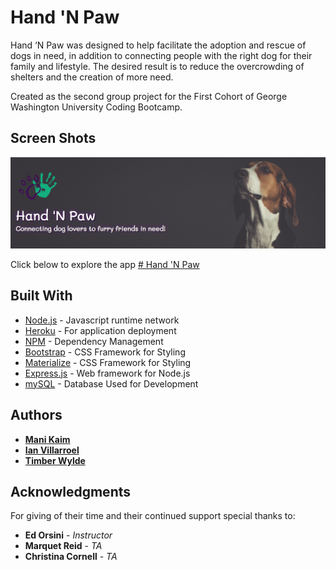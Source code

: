 # Hand 'N Paw

Hand ‘N Paw was designed to help facilitate the adoption and rescue of dogs in need, in addition to connecting people with the right dog for their family and lifestyle. The desired result is to reduce the overcrowding of shelters and the creation of more need.

Created as the second group project for the First Cohort of George Washington University Coding Bootcamp.
## Screen Shots

![Screen shot](public/assets/images/jumbo.png)

Click below to explore the app 
[# Hand 'N Paw](https://pure-brook-61726.herokuapp.com/ "Click to visit Hand 'N Paw at https://pure-brook-61726.herokuapp.com/")

## Built With

* [Node.js](https://nodejs.org/en/about/) - Javascript runtime network
* [Heroku](https://www.heroku.com/) - For application deployment
* [NPM](https://www.npmjs.com/) - Dependency Management
* [Bootstrap](https://getbootstrap.com/docs/4.0/getting-started/introduction/) - CSS Framework for Styling
* [Materialize](https://materializecss.com/getting-started.html/) - CSS Framework for Styling
* [Express.js](https://expressjs.com/) - Web framework for Node.js
* [mySQL](https://www.mysql.com/) - Database Used for Development



## Authors

* **[Mani Kaim](https://github.com/CodeYoga80s)**
* **[Ian Villarroel](https://github.com/IanV27)**
* **[Timber Wylde](https://github.com/trwylde)**

## Acknowledgments

For giving of their time and their continued support special thanks to:
* **Ed Orsini** - *Instructor* 
* **Marquet Reid** - *TA*
* **Christina Cornell** - *TA* 

